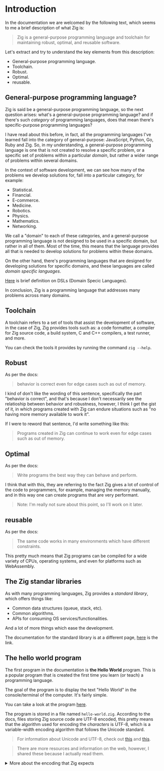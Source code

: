 # Introduction

In the documentation we are welcomed by the following text, which seems to me
a brief description of what Zig is:

> Zig is a general-purpose programming language and toolchain for
> maintaining robust, optimal, and reusable software.

Let's extract and try to understand the key elements from this description:

- General-purpose programming language.
- Toolchain.
- Robust.
- Optimal.
- reusable.

## General-purpose programming language?

Zig is said be a general-purpose programming language, so the next question arises:
what's a general-purpose programming language? and if there's such _category_ of
programming languages, does that mean there's specific-purpose programming languages?

I have read about this before, in fact, all the programming languages I've learned
fall into the category of general-purpose: JavaScript, Python, Go, Ruby and Zig. So,
in my understanding, a general-purpose programming language is one that is not created
to resolve a specific problem, or a specific set of problems within a particular _domain_,
but rather a wider range of problems within several domains.

In the context of software development, we can see how many of the problems we develop
solutions for, fall into a particular category, for example:

- Statistical.
- Financial.
- E-commerce.
- Medicine.
- Robotics.
- Physics.
- Mathematics.
- Networking.

We call a "domain" to each of these categories, and a general-purpose programming language is
not designed to be used in a specific domain, but rather in all of them. Most of the time, this
means that the language provides all that is needed to develop solutions for problems within
these domains.

On the other hand, there's programming languages that are designed for developing solutions
for specific domains, and these languages are called _domain specific languages_.

[Here](https://developer.mozilla.org/en-US/docs/Glossary/DSL/Domain_specific_language)
is brief definition on DSLs (Domain Specic Languages).

In conclusion, Zig is a programming language that addresses many problems across
many domains.

## Toolchain

A toolchain refers to a set of tools that assist the development of software,
in the case of Zig, Zig provides tools such as: a code formatter, a compiler
for Zig source code, a build system, C and C++ compilers, a test runner, and more.

You can check the tools it provides by running the command `zig --help`.

## Robust

As per the docs:

> behavior is correct even for edge cases such as out of memory.

I kind of don't like the wording of this sentence, specifically the part "behavior is correct",
and that's because I don't necessarily see the relatioship between behavior and robustness, however,
I think I get the gist of it, in which programs created with Zig can endure situations such as
"no having more memory available to work it".

If I were to reword that sentence, I'd write something like this:

> Programs created in Zig can continue to work even for edge cases
> such as out of memory.

## Optimal

As per the docs:

> Write programs the best way they can behave and perform.

I think that with this, they are referring to the fact Zig gives
a lot of control of the code to programmers, for example, managing
the memory manually, and in this way one can create programs that are
very performant.

> Note: I'm really not sure about this point, so I'll work on it later.

## reusable

As per the docs:

> The same code works in many environments which have different constraints.

This pretty much means that Zig programs can be compiled for a wide variety of
CPUs, operating systems, and even for platforms such as WebAssembly.

## The Zig standar libraries

As with many programming languages, Zig provides a _standard library_, which offers
things like:

- Common data structures (queue, stack, etc).
- Common algorithms.
- APIs for consuming OS services/functionalities.

And a lot of more things which ease the development.

The documentation for the standard library is at a different page,
[here](https://ziglang.org/documentation/master/std/) is the link.

## The hello world program

The first program in the documentation is **the Hello World** program.
This is a popular program that is created the first time you learn (or teach)
a programming language.

The goal of the program is to display the text "Hello World" in the console/terminal
of the computer. It's fairly simple.

You can take a look at the program [here](./hello-world.zig).

The program is stored in a file named `hello-world.zig`. According to the docs,
files storing Zig source code are UTF-8 encoded, this pretty means that the algorithm
used for encoding the _characters_ is UTF-8, which is a variable-width encoding algorithm
that follows the Unicode standard.

> For information about Unicode and UTF-8, check out [this](https://blog.hubspot.com/website/what-is-utf-8)
> and [this](https://deliciousbrains.com/how-unicode-works/).

> There are more resources and information on the web, however, I shared
> these because I actually read them.

<details>
  <summary>More about the encoding that Zig expects</summary>
  Zig expects the files containing Zig source code to encoded with UTF-8.

  For example, the file [here](./hello-world-utf16.zig) is encoded with UTF-16,
  try executing that program with `zig run ./hello-world-utf16.zig`. In my case,
  I am getting the following error:

  ![](/assets/hello-world-utf16-error.png)
</details>

